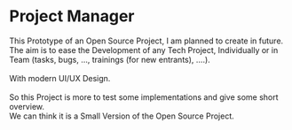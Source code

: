 # Project Manager

This Prototype of an Open Source Project, I am planned to create in future.
<br>
The aim is to ease the Development of any Tech Project, Individually or in 
Team (tasks, bugs, …, trainings (for new entrants), ….).
<br><br>
With modern UI/UX Design.
<br><br>
So this Project is more to test some implementations and give some short overview.
<br>
We can think it is a Small Version of the Open Source Project.
